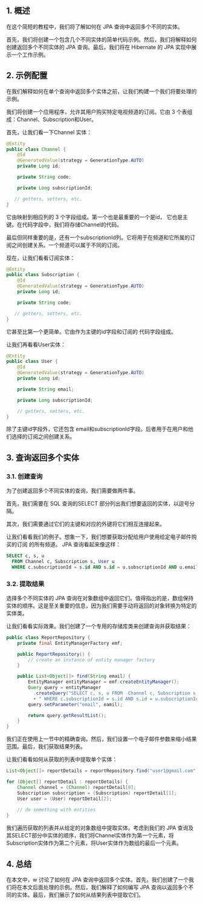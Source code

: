 ## 1. 概述

在这个简短的教程中，我们将了解如何在 JPA 查询中返回多个不同的实体。 

首先，我们将创建一个包含几个不同实体的简单代码示例。然后，我们将解释如何创建返回多个不同实体的 JPA 查询。最后，我们将在 Hibernate 的 JPA 实现中展示一个工作示例。

## 2. 示例配置

在我们解释如何在单个查询中返回多个实体之前，让我们构建一个我们将要处理的示例。

我们将创建一个应用程序，允许其用户购买特定电视频道的订阅。它由 3 个表组成：Channel、Subscription和User。

首先，让我们看一下Channel 实体：

```java
@Entity
public class Channel {
    @Id
    @GeneratedValue(strategy = GenerationType.AUTO)
    private Long id;

    private String code;

    private Long subscriptionId;

   // getters, setters, etc.
}

```

它由映射到相应列的 3 个字段组成。第一个也是最重要的一个是id， 它也是主键。在代码字段中，我们将存储Channel的代码。

最后但同样重要的是，还有一个subscriptionId列。它将用于在频道和它所属的订阅之间创建关系。一个频道可以属于不同的订阅。

现在，让我们看看订阅实体：

```java
@Entity
public class Subscription {
    @Id
    @GeneratedValue(strategy = GenerationType.AUTO)
    private Long id;

    private String code;

   // getters, setters, etc.
}
```

它甚至比第一个更简单。它由作为主键的id字段和订阅的 代码字段组成。

让我们再看看User实体：

```java
@Entity
public class User {
    @Id
    @GeneratedValue(strategy = GenerationType.AUTO)
    private Long id;

    private String email;

    private Long subscriptionId;

    // getters, setters, etc.
}
```

除了主键id字段外，它还包含 email和subscriptionId字段。后者用于在用户和他们选择的订阅之间创建关系。

## 3. 查询返回多个实体

### 3.1. 创建查询

为了创建返回多个不同实体的查询，我们需要做两件事。

首先，我们需要在 SQL 查询的SELECT 部分列出我们想要返回的实体，以逗号分隔。

其次，我们需要通过它们的主键和对应的外键将它们相互连接起来。

让我们看看我们的例子。想象一下，我们想要获取分配给用户使用给定电子邮件购买的订阅 的所有频道。 JPA 查询看起来像这样：

```sql
SELECT c, s, u
  FROM Channel c, Subscription s, User u
  WHERE c.subscriptionId = s.id AND s.id = u.subscriptionId AND u.email=:email
```

### 3.2. 提取结果

选择多个不同实体的 JPA 查询在对象数组中返回它们。值得指出的是，数组保持实体的顺序。这是至关重要的信息，因为我们需要手动将返回的对象转换为特定的实体类。

让我们看看实际效果。我们创建了一个专用的存储库类来创建查询并获取结果：

```java
public class ReportRepository {
    private final EntityManagerFactory emf;

    public ReportRepository() {
        // create an instance of entity manager factory
    }

    public List<Object[]> find(String email) {
        EntityManager entityManager = emf.createEntityManager();
        Query query = entityManager
          .createQuery("SELECT c, s, u FROM  Channel c, Subscription s, User u" 
          + " WHERE c.subscriptionId = s.id AND s.id = u.subscriptionId AND u.email=:email");
        query.setParameter("email", eamil);

        return query.getResultList();
    }
}

```

我们正在使用上一节中的精确查询。然后，我们设置一个电子邮件参数来缩小结果范围。最后，我们获取结果列表。

让我们看看如何从获取的列表中提取单个实体：

```java
List<Object[]> reportDetails = reportRepository.find("user1@gmail.com");

for (Object[] reportDetail : reportDetails) {
    Channel channel = (Channel) reportDetail[0];
    Subscription subscription = (Subscription) reportDetail[1];
    User user = (User) reportDetail[2];
    
    // do something with entities
}
```

我们遍历获取的列表并从给定的对象数组中提取实体。考虑到我们的 JPA 查询及其SELECT部分中实体的顺序，我们将Channel实体作为第一个元素，将Subscription实体作为第二个元素，将User实体作为数组的最后一个元素。

## 4. 总结

在本文中，w 讨论了如何在 JPA 查询中返回多个实体。首先，我们创建了一个我们将在本文后面处理的示例。然后，我们解释了如何编写 JPA 查询以返回多个不同的实体。最后，我们展示了如何从结果列表中提取它们。